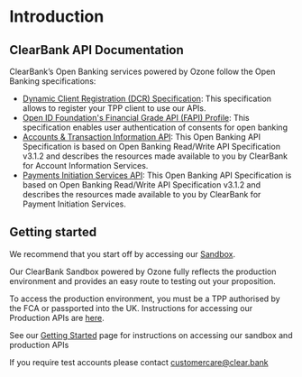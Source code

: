 # Introduction

## ClearBank API Documentation

ClearBank’s Open Banking services powered by Ozone follow the Open Banking specifications:

- [Dynamic Client Registration (DCR) Specification](https://openbankinguk.github.io/dcr-docs-pub/v3.2/dynamic-client-registration.html): This specification allows to register your TPP client to use our APIs.
- [Open ID Foundation's Financial Grade API (FAPI) Profile](https://bitbucket.org/openid/fapi/src/master/Financial_API_WD_001.md): This specification enables user authentication of consents for open banking
- [Accounts & Transaction Information API](../swagger/account-info-openapi.yaml): This Open Banking API Specification is based on Open Banking Read/Write API Specification v3.1.2 and describes the resources made available to you by ClearBank for Account Information Services.
- [Payments Initiation Services API](../swagger/payment-initiation-openapi.yaml): This Open Banking API Specification is based on Open Banking Read/Write API Specification v3.1.2 and describes the resources made available to you by ClearBank for Payment Initiation Services.

## Getting started

We recommend that you start off by accessing our [Sandbox](./docs/40-sandbox.md).

Our ClearBank Sandbox powered by Ozone fully reflects the production environment and provides an easy route to testing out your proposition.

To access the production environment, you must be a TPP authorised by the FCA or passported into the UK. Instructions for accessing our Production APIs are [here](./docs/30-production.md).

See our [Getting Started](./docs/20-getting-started.md) page for instructions on accessing our sandbox and production APIs

If you require test accounts please contact customercare@clear.bank

